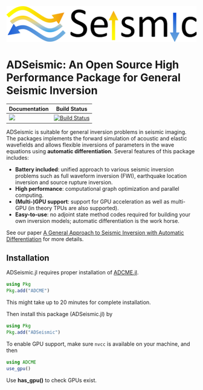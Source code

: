 
![](./docs/src/assets/icon.png)
# ADSeismic: An Open Source High Performance Package for General Seismic Inversion


| Documentation                                                | Build Status                                                 |
| ------------------------------------------------------------ | ------------------------------------------------------------ |
| [![](https://img.shields.io/badge/docs-dev-blue.svg)](https://kailaix.github.io/ADSeismic.jl/dev/) | [![Build Status](https://travis-ci.com/kailaix/ADSeismic.jl.svg?branch=master)](https://travis-ci.com/kailaix/ADSeismic.jl) |

ADSeismic is suitable for general inversion problems in seismic imaging. The packages implements the forward simulation of acoustic and elastic wavefields and allows flexible inversions of parameters in the wave equations using **automatic differentiation**. Several features of this package includes:

- **Battery included**: unified approach to various seismic inversion problems such as full waveform inversion (FWI), earthquake location inversion and source rupture inversion.
- **High performance**: computational graph optimization and parallel computing.
- **(Multi-)GPU support**: support for GPU acceleration as well as multi-GPU (in theory TPUs are also supported).
- **Easy-to-use**: no adjoint state method codes required for building your own inversion models; automatic differentiation is the work horse.

See our paper [A General Approach to Seismic Inversion with Automatic Differentiation](https://arxiv.org/pdf/2003.06027.pdf) for more details.

## Installation

ADSeismic.jl requires proper installation of [ADCME.jl](https://github.com/kailaix/ADCME.jl/).
```julia
using Pkg
Pkg.add("ADCME")
```
This might take up to 20 minutes for complete installation. 

Then install this package (ADSeismic.jl) by 
```julia
using Pkg
Pkg.add("ADSeismic")
```

To enable GPU support, make sure `nvcc` is available on your machine, and then
```julia
using ADCME
use_gpu()
```
Use **has_gpu()** to check GPUs exist.
